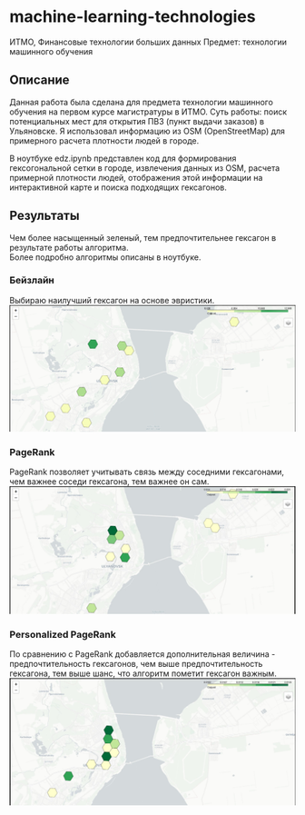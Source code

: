 # machine-learning-technologies

ИТМО, Финансовые технологии больших данных
Предмет: технологии машинного обучения

## Описание
Данная работа была сделана для предмета технологии машинного обучения на первом курсе магистратуры в ИТМО. Суть работы: поиск потенциальных мест для открытия ПВЗ (пункт выдачи заказов) в Ульяновске. Я использовал информацию из OSM (OpenStreetMap) для примерного расчета плотности людей в городе.

В ноутбуке edz.ipynb представлен код для формирования гексогональной сетки в городе, извлечения данных из OSM, расчета примерной плотности людей, отображения этой информации на интерактивной карте и поиска подходящих гексагонов.

## Результаты

Чем более насыщенный зеленый, тем предпочтительнее гексагон в результате работы алгоритма.<br>
Более подробно алгоритмы описаны в ноутбуке.

### Бейзлайн
Выбираю наилучший гексагон на основе эвристики.
![](примеры/бейзлайн.png)

### PageRank
PageRank позволяет учитывать связь между соседними гексагонами, чем важнее соседи гексагона, тем важнее он сам.
![](примеры/pagerank.jpg)

### Personalized PageRank
По сравнению с PageRank добавляется дополнительная величина - предпочтительность гексагонов, чем выше предпочтительность гексагона, тем выше шанс, что алгоритм пометит гексагон важным.
![](примеры/personalized_pagerank.jpg)